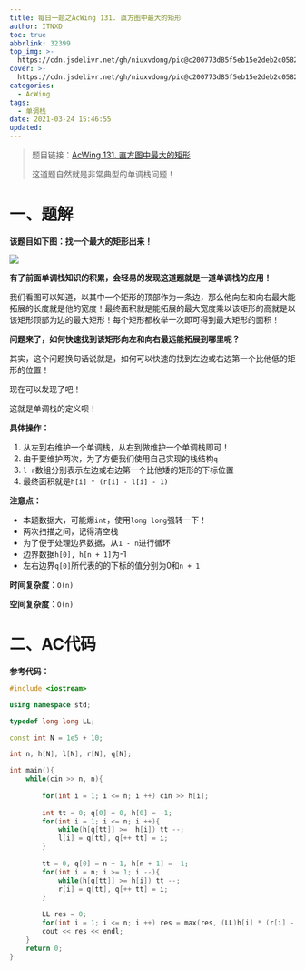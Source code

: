 ```yaml
---
title: 每日一题之AcWing 131. 直方图中最大的矩形
author: ITNXD
toc: true
abbrlink: 32399
top_img: >-
  https://cdn.jsdelivr.net/gh/niuxvdong/pic@c200773d85f5eb15e2deb2c05823538e4c5f2fe8/2021/03/21/2efbc4cb93b487fd05b4faaa113a1b7d.png
cover: >-
  https://cdn.jsdelivr.net/gh/niuxvdong/pic@c200773d85f5eb15e2deb2c05823538e4c5f2fe8/2021/03/21/2efbc4cb93b487fd05b4faaa113a1b7d.png
categories:
  - AcWing
tags:
  - 单调栈
date: 2021-03-24 15:46:55
updated:
---
```






> 题目链接：[AcWing 131. 直方图中最大的矩形](https://www.acwing.com/problem/content/133/)
>
> 这道题自然就是非常典型的单调栈问题！













# 一、题解



**该题目如下图：找一个最大的矩形出来！**





![](https://cdn.jsdelivr.net/gh/niuxvdong/pic@bae311009e0cc60b300fd94fea5375af3e87d92d/2021/03/25/b09e4145f6d78b9b1e912b042e2ddd5a.png)





**有了前面单调栈知识的积累，会轻易的发现这道题就是一道单调栈的应用！**



我们看图可以知道，以其中一个矩形的顶部作为一条边，那么他向左和向右最大能拓展的长度就是他的宽度！最终面积就是能拓展的最大宽度乘以该矩形的高就是以该矩形顶部为边的最大矩形！每个矩形都枚举一次即可得到最大矩形的面积！



**问题来了，如何快速找到该矩形向左和向右最远能拓展到哪里呢？**



其实，这个问题换句话说就是，如何可以快速的找到左边或右边第一个比他低的矩形的位置！

现在可以发现了吧！

这就是单调栈的定义呗！





**具体操作：**

1. 从左到右维护一个单调栈，从右到做维护一个单调栈即可！
2. 由于要维护两次，为了方便我们使用自己实现的栈结构`q`
3. `l r`数组分别表示左边或右边第一个比他矮的矩形的下标位置
4. 最终面积就是`h[i] * (r[i] - l[i] - 1)`





**注意点：**

- 本题数据大，可能爆`int`，使用`long long`强转一下！
- 两次扫描之间，记得清空栈
- 为了便于处理边界数据，从`1 - n`进行循环
- 边界数据`h[0], h[n + 1]`为-1
- 左右边界`q[0]`所代表的的下标的值分别为0和`n + 1`



**时间复杂度**：`O(n)`

**空间复杂度**：`O(n)`





# 二、AC代码





**参考代码：**





```c++
#include <iostream>

using namespace std;

typedef long long LL;

const int N = 1e5 + 10;

int n, h[N], l[N], r[N], q[N];

int main(){
    while(cin >> n, n){
        
        for(int i = 1; i <= n; i ++) cin >> h[i];
        
        int tt = 0; q[0] = 0, h[0] = -1;
        for(int i = 1; i <= n; i ++){
            while(h[q[tt]] >=  h[i]) tt --;
            l[i] = q[tt], q[++ tt] = i;
        }
        
        tt = 0, q[0] = n + 1, h[n + 1] = -1;
        for(int i = n; i >= 1; i --){
            while(h[q[tt]] >= h[i]) tt --;
            r[i] = q[tt], q[++ tt] = i;
        }
        
        LL res = 0;
        for(int i = 1; i <= n; i ++) res = max(res, (LL)h[i] * (r[i] - l[i] - 1));
        cout << res << endl;
    }
    return 0;
}
```

